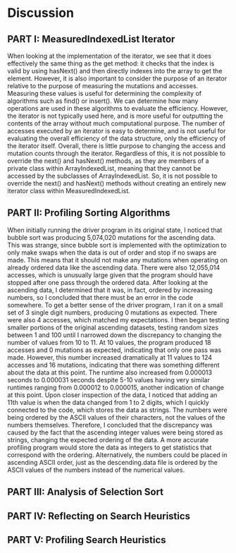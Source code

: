 # Discussion

## PART I: MeasuredIndexedList Iterator

When looking at the implementation of the iterator, we see that it does effectively the same thing as the get method: it checks that the index is valid by using hasNext() and then directly indexes into the array to get the element. However, it is also important to consider the purpose of an iterator relative to the purpose of measuring the mutations and accesses. Measuring these values is useful for determining the complexity of algorithms such as find() or insert(). We can determine how many operations are used in these algorithms to evaluate the efficiency. However, the iterator is not typically used here, and is more useful for outputting the contents of the array without much computational purpose. The number of accesses executed by an iterator is easy to determine, and is not useful for evaluating the overall efficiency of the data structure, only the efficiency of the iterator itself. Overall, there is little purpose to changing the access and mutation counts through the iterator.
Regardless of this, it is not possible to override the next() and hasNext() methods, as they are members of a private class within ArrayIndexedList, meaning that they cannot be accessed by the subclasses of ArrayIndexedList. So, it is not possible to override the next() and hasNext() methods without creating an entirely new iterator class within MeasuredIndexedList.


## PART II: Profiling Sorting Algorithms

When initially running the driver program in its original state, I noticed that bubble sort was producing 5,074,020 mutations for the ascending data. This was strange, since bubble sort is implemented with the optimization to only make swaps when the data is out of order and stop if no swaps are made. This means that it should not make any mutations when operating on already ordered data like the ascending data. There were also 12,055,014 accesses, which is unusually large given that the program should have stopped after one pass through the ordered data. After looking at the ascending data, I determined that it was, in fact, ordered by increasing numbers, so I concluded that there must be an error in the code somewhere.
To get a better sense of the driver program, I ran it on a small set of 3 single digit numbers, producing 0 mutations as expected. There were also 4 accesses, which matched my expectations. I then began testing smaller portions of the original ascending datasets, testing random sizes between 1 and 100 until I narrowed down the discrepancy to changing the number of values from 10 to 11. At 10 values, the program produced 18 accesses and 0 mutations as expected, indicating that only one pass was made. However, this number increased dramatically at 11 values to 124 accesses and 16 mutations, indicating that there was something different about the data at this point. The runtime also increased from 0.000013 seconds to 0.000031 seconds despite 5-10 values having very similar runtimes ranging from 0.000012 to 0.000015, another indication of change at this point.
Upon closer inspection of the data, I noticed that adding an 11th value is when the data changed from 1 to 2 digits, which I quickly connected to the code, which stores the data as strings. The numbers were being ordered by the ASCII values of their characters, not the values of the numbers themselves. Therefore, I concluded that the discrepancy was caused by the fact that the ascending integer values were being stored as strings, changing the expected ordering of the data. A more accurate profiling program would store the data as integers to get statistics that correspond with the ordering. Alternatively, the numbers could be placed in ascending ASCII order, just as the descending.data file is ordered by the ASCII values of the numbers instead of the numerical values.


## PART III: Analysis of Selection Sort


## PART IV: Reflecting on Search Heuristics


## PART V: Profiling Search Heuristics

